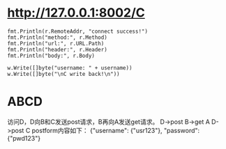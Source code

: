 # http://127.0.0.1:8002/C
	fmt.Println(r.RemoteAddr, "connect success!")
	fmt.Println("method:", r.Method)
	fmt.Println("url:", r.URL.Path)
	fmt.Println("header:", r.Header)
	fmt.Println("body:", r.Body)

    w.Write([]byte("username: " + username))
    w.Write([]byte("\nC write back!\n"))

# ABCD
访问D，D向B和C发送post请求，B再向A发送get请求。
D->post B->get A
D->post C
postform内容如下：
{"username": {"usr123"}, "password": {"pwd123"}
